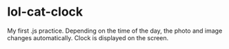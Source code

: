 # lol-cat-clock
My first .js practice.
Depending on the time of the day, the photo and image changes automatically. Clock is displayed on the screen. 

